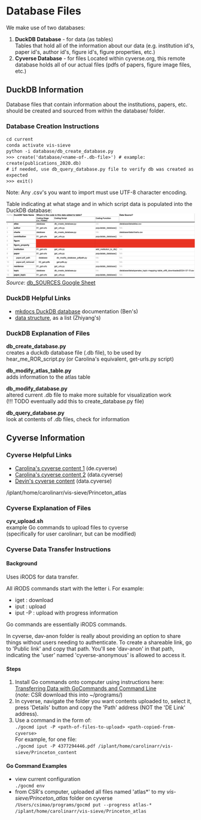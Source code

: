 # Database Files

We make use of two databases:
1. **DuckDB Database** - for data (as tables)  
Tables that hold all of the information about our data (e.g. institution id's, paper id's, author id's, figure id's, figure properties, etc.)
2. **Cyverse Database** - for files 
Located within cyverse.org, this remote database holds all of our actual files (pdfs of papers, figure image files, etc.)

## DuckDB Information

Database files that contain information about the institutions, papers, etc. should be created and sourced from within the database/ folder.

### Database Creation Instructions

```
cd current
conda activate vis-sieve
python -i database/db_create_database.py
>>> create('database/<name-of-.db-file>') # example: create(publications_2020.db)
# if needed, use db_query_database.py file to verify db was created as expected
>>> exit()
```
Note: Any .csv's you want to import must use UTF-8 character encoding.

Table indicating at what stage and in which script data is populated into the DuckDB database:
![Data sources table.](db_SOURCES.png)
*Source*: [db_SOURCES Google Sheet](https://docs.google.com/spreadsheets/d/1wJZdH7vFdAMHbE6Qvalyt42nl_P1UagFhtbXisub1m4/edit?gid=0#gid=0)

### DuckDB Helpful Links

* [mkdocs DuckDB database](https://vissieve.github.io/main/documentation/site/database/database_information/) documentation (Ben's)
* [data structure](https://github.com/VisSieve/main/blob/Zhiyang-Doc/Visualization/demo-project/src/dbStructure.md), as a list (Zhiyang's)

### DuckDB Explanation of Files
**db_create_database.py**  
creates a duckdb database file (.db file), to be used by hear_me_ROR_script.py (or Carolina's equivalent, get-urls.py script)

**db_modify_atlas_table.py**  
adds information to the atlas table

**db_modify_database.py**  
altered current .db file to make more suitable for visualization work  
(!!! TODO eventually add this to create_database.py file)

**db_query_database.py**  
look at contents of .db files, check for information

## Cyverse Information

### Cyverse Helpful Links

* [Carolina's cyverse content 1](https://de.cyverse.org/data/ds/iplant/home/carolinarr/vis-sieve?type=folder&resourceId=a65f47ce-2da7-11ef-acde-90e2ba675364) (de.cyverse)
* [Carolina's cyverse content 2](https://data.cyverse.org/dav-anon/iplant/home/carolinarr/vis-sieve) (data.cyverse)
* [Devin's cyverse content](https://data.cyverse.org/dav-anon/iplant/home/baylyd/vis_sieve/) (data.cyverse)

/iplant/home/carolinarr/vis-sieve/Princeton_atlas

### Cyverse Explanation of Files

**cyv_upload.sh**  
example Go commands to upload files to cyverse  
(specifically for user carolinarr, but can be modified)

### Cyverse Data Transfer Instructions

#### Background 
Uses iRODS for data transfer.  

All iRODS commands start with the letter i. For example:
* iget : download
* iput : upload
* iput -P : upload with progress information 

Go commands are essentially iRODS commands.  

In cyverse, dav-anon folder is really about providing an option to share things without users needing to authenticate. To create a shareable link, go to 'Public link' and copy that path. You'll see 'dav-anon' in that path, indicating the 'user' named 'cyverse-anonymous' is allowed to access it.

#### Steps
1. Install Go commands onto computer using instructions here:  
[Transferring Data with  GoCommands and Command Line](https://learning.cyverse.org/ds/gocommands/)  
(*note*: CSR download this into ~/programs/)
2. In cyverse, navigate the folder you want contents uploaded to, select it, press 'Details' button and copy the 'Path' address (NOT the 'DE Link' address).
4. Use a command in the form of:  
`./gocmd iput -P <path-of-files-to-upload> <path-copied-from-cyverse>`  
For example, for one file:  
`./gocmd iput -P 4377294446.pdf /iplant/home/carolinarr/vis-sieve/Princeton_content`  


#### Go Command Examples

* view current configuration  
`./gocmd env`  
* from CSR's computer, uploaded all files named 'atlas*' to my *vis-sieve/Princeton_atlas* folder on cyverse  
`/Users/csimao/programs/gocmd put --progress atlas-* /iplant/home/carolinarr/vis-sieve/Princeton_atlas`  


